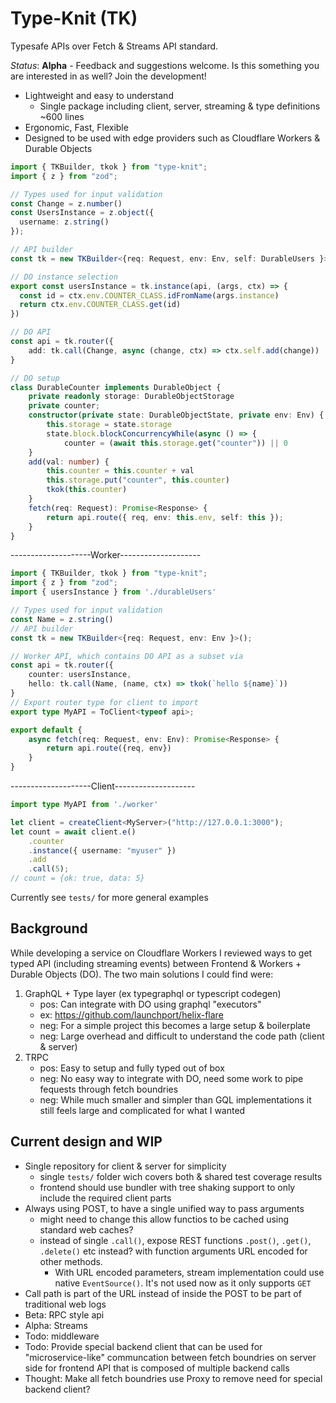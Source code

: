 # Type-Knit (TK)

Typesafe APIs over Fetch & Streams API standard.

*Status*: **Alpha** - Feedback and suggestions welcome. Is this something you are interested in as well? Join the development!

* Lightweight and easy to understand
  * Single package including client, server, streaming & type definitions ~600 lines
* Ergonomic, Fast, Flexible
* Designed to be used with edge providers such as Cloudflare Workers & Durable Objects

```ts
import { TKBuilder, tkok } from "type-knit";
import { z } from "zod";

// Types used for input validation
const Change = z.number()
const UsersInstance = z.object({
  username: z.string()
});

// API builder
const tk = new TKBuilder<{req: Request, env: Env, self: DurableUsers }>();

// DO instance selection
export const usersInstance = tk.instance(api, (args, ctx) => {
  const id = ctx.env.COUNTER_CLASS.idFromName(args.instance)
  return ctx.env.COUNTER_CLASS.get(id)
})

// DO API
const api = tk.router({
    add: tk.call(Change, async (change, ctx) => ctx.self.add(change))
}

// DO setup
class DurableCounter implements DurableObject {
    private readonly storage: DurableObjectStorage
    private counter;
    constructor(private state: DurableObjectState, private env: Env) {
        this.storage = state.storage
        state.block.blockConcurrencyWhile(async () => {
            counter = (await this.storage.get("counter")) || 0
    }
    add(val: number) {
        this.counter = this.counter + val
        this.storage.put("counter", this.counter)
        tkok(this.counter)
    }
    fetch(req: Request): Promise<Response> {
        return api.route({ req, env: this.env, self: this });
    }
}
```
--------------------Worker--------------------
```ts
import { TKBuilder, tkok } from "type-knit";
import { z } from "zod";
import { usersInstance } from './durableUsers'

// Types used for input validation
const Name = z.string()
// API builder
const tk = new TKBuilder<{req: Request, env: Env }>();

// Worker API, which contains DO API as a subset via 
const api = tk.router({
    counter: usersInstance,
    hello: tk.call(Name, (name, ctx) => tkok(`hello ${name}`))
}
// Export router type for client to import
export type MyAPI = ToClient<typeof api>;

export default {
    async fetch(req: Request, env: Env): Promise<Response> {
        return api.route({req, env})
    }
}
```
--------------------Client--------------------
```ts
import type MyAPI from './worker'

let client = createClient<MyServer>("http://127.0.0.1:3000");
let count = await client.e()
    .counter
    .instance({ username: "myuser" })
    .add
    .call(5);
// count = {ok: true, data: 5}
```

Currently see `tests/` for more general examples

## Background
While developing a service on Cloudflare Workers I reviewed ways to get typed API (including streaming events) between Frontend & Workers + Durable Objects (DO). The two main solutions I could find were:
1. GraphQL + Type layer (ex typegraphql or typescript codegen)
    * pos: Can integrate with DO using graphql "executors"
    * ex: https://github.com/launchport/helix-flare
    * neg: For a simple project this becomes a large setup & boilerplate
    *  neg: Large overhead and difficult to understand the code path (client & server)
2. TRPC
    * pos: Easy to setup and fully typed out of box
    * neg: No easy way to integrate with DO, need some work to pipe fequests through fetch boundries
    * neg: While much smaller and simpler than GQL implementations it still feels large and complicated for what I wanted



## Current design and WIP

* Single repository for client & server for simplicity
    * single `tests/` folder wich covers both & shared test coverage results
    * frontend should use bundler with tree shaking support to only include the required client parts
* Always using POST, to have a single unified way to pass arguments
  * might need to change this allow functios to be cached using standard web caches?
  * instead of single `.call()`, expose REST functions `.post()`, `.get()`, `.delete()` etc instead? with function arguments URL encoded for other methods.
    * With URL encoded parameters, stream implementation could use native `EventSource()`. It's not used now as it only supports `GET`
* Call path is part of the URL instead of inside the POST to be part of traditional web logs
* Beta: RPC style api
* Alpha: Streams
* Todo: middleware
* Todo: Provide special backend client that can be used for "microservice-like" communcation between fetch boundries on server side for frontend API that is composed of multiple backend calls
* Thought: Make all fetch boundries use Proxy to remove need for special backend client?
